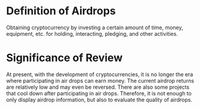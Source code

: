 # Definition of Airdrops
Obtaining cryptocurrency by investing a certain amount of time, money, equipment, etc. for holding, interacting, pledging, and other activities.
# Significance of Review
At present, with the development of cryptocurrencies, it is no longer the era where participating in air drops can earn money. The current airdrop returns are relatively low and may even be reversed. There are also some projects that cool down after participating in air drops. Therefore, it is not enough to only display airdrop information, but also to evaluate the quality of airdrops.
